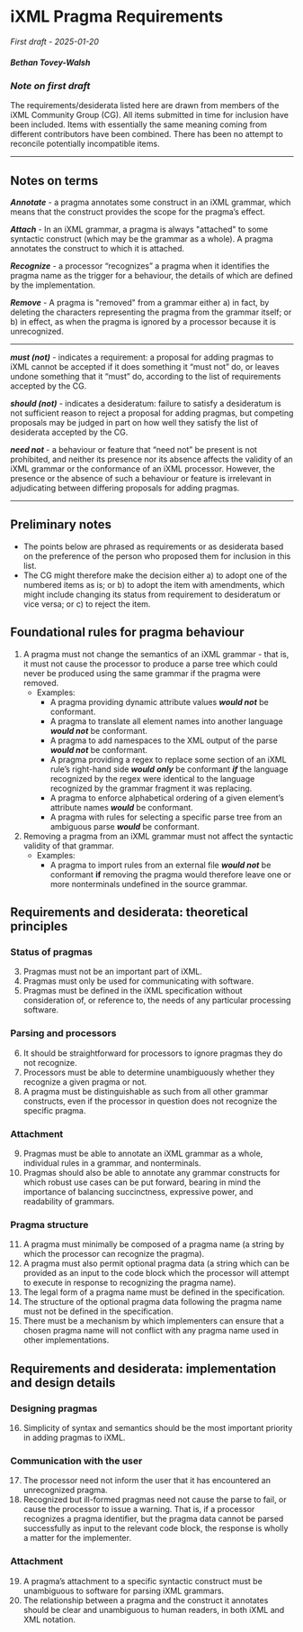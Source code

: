 # iXML Pragma Requirements
*First draft - 2025-01-20*
##### Bethan Tovey-Walsh

### *Note on first draft*
The requirements/desiderata listed here are drawn from members of the iXML Community Group (CG). All items submitted in time for inclusion have been included. Items with essentially the same meaning coming from different contributors have been combined. There has been no attempt to reconcile potentially incompatible items. 

----

## Notes on terms
***Annotate*** - a pragma annotates some construct in an iXML grammar, which means that the construct provides the scope for the pragma’s effect.

***Attach*** - In an iXML grammar, a pragma is always "attached" to some syntactic construct  (which may be the grammar as a whole). A pragma annotates the construct to which it is attached.

***Recognize*** - a processor “recognizes” a pragma when it identifies the pragma name as the trigger for a behaviour, the details of which are defined by the implementation. 

***Remove*** - A pragma is "removed" from a grammar either a) in fact, by deleting the characters representing the pragma from the grammar itself; or b) in effect, as when the pragma is ignored by a processor because it is unrecognized. 

----

***must (not)*** - indicates a requirement: a proposal for adding pragmas to iXML cannot be accepted if it does something it “must not” do, or leaves undone something that it “must” do, according to the list of requirements accepted by the CG. 

***should (not)*** - indicates a desideratum: failure to satisfy a desideratum is not sufficient reason to reject a proposal for adding pragmas, but competing proposals may be judged in part on how well they satisfy the list of desiderata accepted by the CG. 

***need not*** - a behaviour or feature that “need not” be present is not prohibited, and neither its presence nor its absence affects the validity of an iXML grammar or the conformance of an iXML processor. However, the presence or the absence of such a behaviour or feature is irrelevant in adjudicating between differing proposals for adding pragmas.

----

## Preliminary notes
- The points below are phrased as requirements or as desiderata based on the preference of the person who proposed them for inclusion in this list.
- The CG might therefore make the decision either a) to adopt one of the numbered items as is; or b) to adopt the item with amendments, which might include changing its status from requirement to desideratum or vice versa; or c) to reject the item.

## Foundational rules for pragma behaviour
1. A pragma must not change the semantics of an iXML grammar - that is, it must not cause the processor to produce a parse tree which could never be produced using the same grammar if the pragma were removed.
   - Examples:
     - A pragma providing dynamic attribute values ***would not*** be conformant. 
     - A pragma to translate all element names into another language ***would not*** be conformant. 
     - A pragma to add namespaces to the XML output of the parse ***would not*** be conformant. 
     - A pragma providing a regex to replace some section of an iXML rule’s right-hand side ***would*** ***only*** be conformant ***if*** the language recognized by the regex were identical to the language recognized by the grammar fragment it was replacing. 
     - A pragma to enforce alphabetical ordering of a given element’s attribute names ***would*** be conformant. 
     - A pragma with rules for selecting a specific parse tree from an ambiguous parse ***would*** be conformant. 
2. Removing a pragma from an iXML grammar must not affect the syntactic validity of that grammar.
   - Examples:
     - A pragma to import rules from an external file ***would not*** be conformant **if** removing the pragma would therefore leave one or more nonterminals undefined in the source grammar. 

## Requirements and desiderata: theoretical principles

### Status of pragmas
3. Pragmas must not be an important part of iXML. 
4. Pragmas must only be used for communicating with software.
5. Pragmas must be defined in the iXML specification without consideration of, or reference to, the needs of any particular processing software. 

### Parsing and processors
6. It should be straightforward for processors to ignore pragmas they do not recognize.
7. Processors must be able to determine unambiguously whether they recognize a given pragma or not.
8. A pragma must be distinguishable as such from all other grammar constructs, even if the processor in question does not recognize the specific pragma. 

### Attachment
9. Pragmas must be able to annotate an iXML grammar as a whole, individual rules in a grammar, and nonterminals. 
10. Pragmas should also be able to annotate any grammar constructs for which robust use cases can be put forward, bearing in mind the importance of balancing succinctness, expressive power, and readability of grammars. 

### Pragma structure
11. A pragma must minimally be composed of a pragma name (a string by which the processor can recognize the pragma). 
12. A pragma must also permit optional pragma data (a string which can be provided as an input to the code block which the processor will attempt to execute in response to recognizing the pragma name).
13. The legal form of a pragma name must be defined in the specification. 
14. The structure of the optional pragma data following the pragma name must not be defined in the specification.
15. There must be a mechanism by which implementers can ensure that a chosen pragma name will not conflict with any pragma name used in other implementations. 

## Requirements and desiderata: implementation and design details

### Designing pragmas
16. Simplicity of syntax and semantics should be the most important priority in adding pragmas to iXML. 

### Communication with the user
17. The processor need not inform the user that it has encountered an unrecognized pragma. 
18. Recognized but ill-formed pragmas need not cause the parse to fail, or cause the processor to issue a warning. That is, if a processor recognizes a pragma identifier, but the pragma data cannot be parsed successfully as input to the relevant code block, the response is wholly a matter for the implementer. 

### Attachment
19. A pragma’s attachment to a specific syntactic construct must be unambiguous to software for parsing iXML grammars.
20. The relationship between a pragma and the construct it annotates should be clear and unambiguous to human readers, in both iXML and XML notation. 




